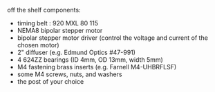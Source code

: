 off the shelf components: 
- timing belt : 920 MXL 80 115
- NEMA8 bipolar stepper motor
- bipolar stepper motor driver (control the voltage and current of the chosen motor)
- 2" diffuser (e.g. Edmund Optics #47-991)
- 4 624ZZ bearings (ID 4mm, OD 13mm, width 5mm)
- M4 fastening brass inserts (e.g. Farnell M4-UHBRFLSF) 
- some M4 screws, nuts, and washers
- the post of your choice
